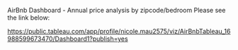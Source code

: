 
AirBnb Dashboard - Annual price analysis by zipcode/bedroom
Please see the link below: 

https://public.tableau.com/app/profile/nicole.mau2575/viz/AirBnbTableau_16988599673470/Dashboard1?publish=yes
